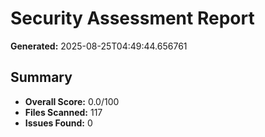 # Security Assessment Report

**Generated:** 2025-08-25T04:49:44.656761

## Summary
- **Overall Score:** 0.0/100
- **Files Scanned:** 117
- **Issues Found:** 0

